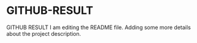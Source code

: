 # GITHUB-RESULT
GITHUB RESULT
I am editing the README file. Adding some more details about the project description.

